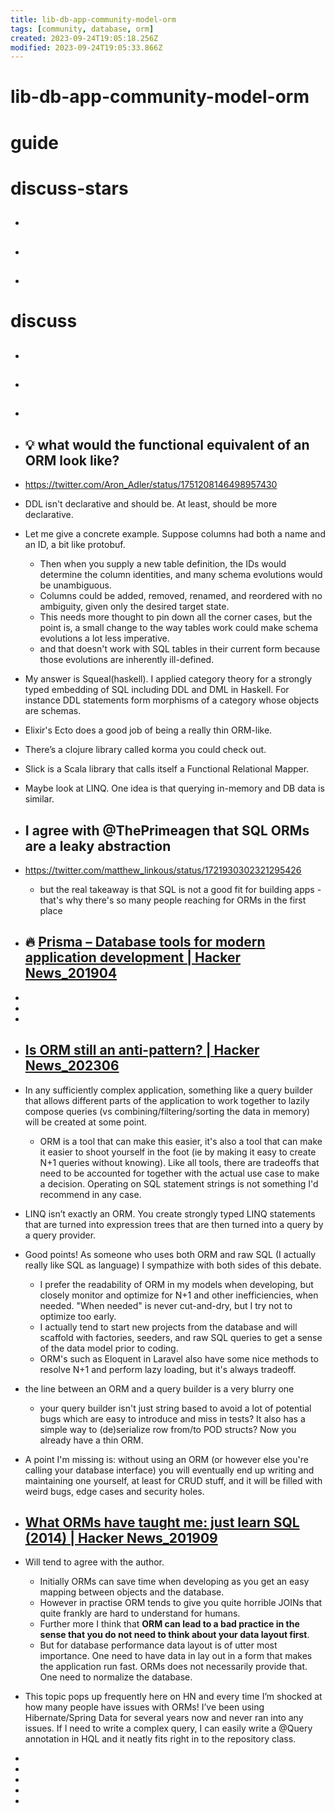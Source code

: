 ```yaml
---
title: lib-db-app-community-model-orm
tags: [community, database, orm]
created: 2023-09-24T19:05:18.256Z
modified: 2023-09-24T19:05:33.866Z
---
```


# lib-db-app-community-model-orm

# guide

# discuss-stars
- ## 

- ## 

- ## 
# discuss
- ## 

- ## 

- ## 

- ## 💡 what would the functional equivalent of an ORM look like?
- https://twitter.com/Aron_Adler/status/1751208146498957430
- DDL isn't declarative and should be. At least, should be more declarative.
- Let me give a concrete example. Suppose columns had both a name and an ID, a bit like protobuf. 
  - Then when you supply a new table definition, the IDs would determine the column identities, and many schema evolutions would be unambiguous.
  - Columns could be added, removed, renamed, and reordered with no ambiguity, given only the desired target state.
  - This needs more thought to pin down all the corner cases, but the point is, a small change to the way tables work could make schema evolutions a lot less imperative.
  - and that doesn't work with SQL tables in their current form because those evolutions are inherently ill-defined.

- My answer is Squeal(haskell). I applied category theory for a strongly typed embedding of SQL including DDL and DML in Haskell. For instance DDL statements form morphisms of a category whose objects are schemas. 

- Elixir's Ecto does a good job of being a really thin ORM-like.

- There’s a clojure library called korma you could check out.
- Slick is a Scala library that calls itself a Functional Relational Mapper.

- Maybe look at LINQ. One idea is that querying in-memory and DB data is similar.

- ## I agree  with @ThePrimeagen that SQL ORMs are a leaky abstraction 
- https://twitter.com/matthew_linkous/status/1721930302321295426
  - but the real takeaway is that SQL is not a good fit for building apps - that's why there's so many people reaching for ORMs in the first place

- ## 🔥 [Prisma – Database tools for modern application development | Hacker News_201904](https://news.ycombinator.com/item?id=19598287)
- 
- 
- 

- ## [Is ORM still an anti-pattern? | Hacker News_202306](https://news.ycombinator.com/item?id=36497613&p=2)
- In any sufficiently complex application, something like a query builder that allows different parts of the application to work together to lazily compose queries (vs combining/filtering/sorting the data in memory) will be created at some point.
  - ORM is a tool that can make this easier, it's also a tool that can make it easier to shoot yourself in the foot (ie by making it easy to create N+1 queries without knowing). Like all tools, there are tradeoffs that need to be accounted for together with the actual use case to make a decision. Operating on SQL statement strings is not something I'd recommend in any case.
- LINQ isn’t exactly an ORM. You create strongly typed LINQ statements that are turned into expression trees that are then turned into a query by a query provider.
- Good points! As someone who uses both ORM and raw SQL (I actually really like SQL as language) I sympathize with both sides of this debate. 
  - I prefer the readability of ORM in my models when developing, but closely monitor and optimize for N+1 and other inefficiencies, when needed. "When needed" is never cut-and-dry, but I try not to optimize too early. 
  - I actually tend to start new projects from the database and will scaffold with factories, seeders, and raw SQL queries to get a sense of the data model prior to coding.
  - ORM's such as Eloquent in Laravel also have some nice methods to resolve N+1 and perform lazy loading, but it's always tradeoff.

- the line between an ORM and a query builder is a very blurry one
  - your query builder isn't just string based to avoid a lot of potential bugs which are easy to introduce and miss in tests? It also has a simple way to (de)serialize row from/to POD structs? Now you already have a thin ORM.

- A point I'm missing is: without using an ORM (or however else you're calling your database interface) you will eventually end up writing and maintaining one yourself, at least for CRUD stuff, and it will be filled with weird bugs, edge cases and security holes.

- ## [What ORMs have taught me: just learn SQL (2014) | Hacker News_201909](https://news.ycombinator.com/item?id=21031187&p=2)
- Will tend to agree with the author.
  - Initially ORMs can save time when developing as you get an easy mapping between objects and the database.
  - However in practise ORM tends to give you quite horrible JOINs that quite frankly are hard to understand for humans.
  - Further more I think that **ORM can lead to a bad practice in the sense that you do not need to think about your data layout first**. 
  - But for database performance data layout is of utter most importance. One need to have data in lay out in a form that makes the application run fast. ORMs does not necessarily provide that. One need to normalize the database.

- This topic pops up frequently here on HN and every time I’m shocked at how many people have issues with ORMs! I’ve been using Hibernate/Spring Data for several years now and never ran into any issues. If I need to write a complex query, I can easily write a @Query annotation in HQL and it neatly fits right in to the repository class.

- 
- 
- 
- 
- 
